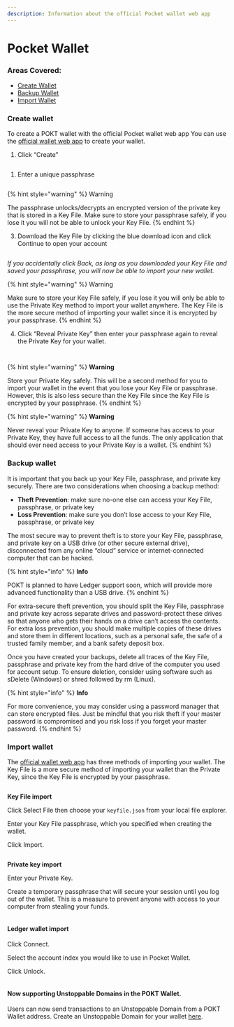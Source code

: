 ```yaml
---
description: Information about the official Pocket wallet web app
---
```


# Pocket Wallet

### Areas Covered: <a href="#create-wallet" id="create-wallet"></a>

* [Create Wallet](pocket-wallet.md#create-wallet-1)
* [Backup Wallet](pocket-wallet.md#backup-wallet)
* [Import Wallet](pocket-wallet.md#import-wallet)

### Create wallet <a href="#create-wallet" id="create-wallet"></a>

To create a POKT wallet with the official Pocket wallet web app You can use the [official wallet web app](https://wallet.pokt.network/) to create your wallet.

1. Click “Create”

<figure><img src="../../.gitbook/assets/ClickCreate.png" alt=""><figcaption></figcaption></figure>

1. Enter a unique passphrase

<figure><img src="../../.gitbook/assets/CreatePassword.png" alt=""><figcaption></figcaption></figure>

{% hint style="warning" %}
Warning

The passphrase unlocks/decrypts an encrypted version of the private key that is stored in a Key File. Make sure to store your passphrase safely, if you lose it you will not be able to unlock your Key File.
{% endhint %}

3. Download the Key File by clicking the blue download icon and click Continue to open your account

<figure><img src="../../.gitbook/assets/CreateSaveKeyFile.png" alt=""><figcaption></figcaption></figure>

_If you accidentally click Back, as long as you downloaded your Key File and saved your passphrase, you will now be able to import your new wallet._

{% hint style="warning" %}
Warning

Make sure to store your Key File safely, if you lose it you will only be able to use the Private Key method to import your wallet anywhere. The Key File is the more secure method of importing your wallet since it is encrypted by your passphrase.
{% endhint %}

4. Click “Reveal Private Key” then enter your passphrase again to reveal the Private Key for your wallet.

<figure><img src="../../.gitbook/assets/CreateRevealPrivateKey.png" alt=""><figcaption></figcaption></figure>

<figure><img src="../../.gitbook/assets/ClickRevealKey.png" alt=""><figcaption></figcaption></figure>

{% hint style="warning" %}
**Warning**

Store your Private Key safely. This will be a second method for you to import your wallet in the event that you lose your Key File or passphrase. However, this is also less secure than the Key File since the Key File is encrypted by your passphrase.
{% endhint %}

{% hint style="warning" %}
**Warning**

Never reveal your Private Key to anyone. If someone has access to your Private Key, they have full access to all the funds. The only application that should ever need access to your Private Key is a wallet.
{% endhint %}

### Backup wallet <a href="#backup-wallet" id="backup-wallet"></a>

It is important that you back up your Key File, passphrase, and private key securely. There are two considerations when choosing a backup method:

* **Theft Prevention**: make sure no-one else can access your Key File, passphrase, or private key
* **Loss Prevention**: make sure you don’t lose access to your Key File, passphrase, or private key

The most secure way to prevent theft is to store your Key File, passphrase, and private key on a USB drive (or other secure external drive), disconnected from any online “cloud” service or internet-connected computer that can be hacked.

{% hint style="info" %}
**Info**

POKT is planned to have Ledger support soon, which will provide more advanced functionality than a USB drive.
{% endhint %}

For extra-secure theft prevention, you should split the Key File, passphrase and private key across separate drives and password-protect these drives so that anyone who gets their hands on a drive can’t access the contents. For extra loss prevention, you should make multiple copies of these drives and store them in different locations, such as a personal safe, the safe of a trusted family member, and a bank safety deposit box.

Once you have created your backups, delete all traces of the Key File, passphrase and private key from the hard drive of the computer you used for account setup. To ensure deletion, consider using software such as sDelete (Windows) or shred followed by rm (Linux).

{% hint style="info" %}
**Info**

For more convenience, you may consider using a password manager that can store encrypted files. Just be mindful that you risk theft if your master password is compromised and you risk loss if you forget your master password.
{% endhint %}

### Import wallet <a href="#import-wallet" id="import-wallet"></a>

The [official wallet web app](https://wallet.pokt.network/) has three methods of importing your wallet. The Key File is a more secure method of importing your wallet than the Private Key, since the Key File is encrypted by your passphrase.

<figure><img src="../../.gitbook/assets/ClickImport.png" alt=""><figcaption></figcaption></figure>

**Key File import**

Click Select File then choose your `keyfile.json` from your local file explorer.

Enter your Key File passphrase, which you specified when creating the wallet.

Click Import.

<figure><img src="../../.gitbook/assets/ImportKeyFile.png" alt=""><figcaption></figcaption></figure>

**Private key import**

Enter your Private Key.

Create a temporary passphrase that will secure your session until you log out of the wallet. This is a measure to prevent anyone with access to your computer from stealing your funds.

<figure><img src="../../.gitbook/assets/ImportPrivateKey.png" alt=""><figcaption></figcaption></figure>

#### **Ledger wallet import**

Click Connect.

Select the account index you would like to use in Pocket Wallet.

Click Unlock.

<figure><img src="../../.gitbook/assets/ImportLedgerAccount.png" alt=""><figcaption></figcaption></figure>

#### Now supporting Unstoppable Domains in the POKT Wallet. <a href="#now-supporting-unstoppable-domains-in-the-pokt-wallet" id="now-supporting-unstoppable-domains-in-the-pokt-wallet"></a>

Users can now send transactions to an Unstoppable Domain from a POKT Wallet address. Create an Unstoppable Domain for your wallet [here](https://unstoppabledomains.com/).
